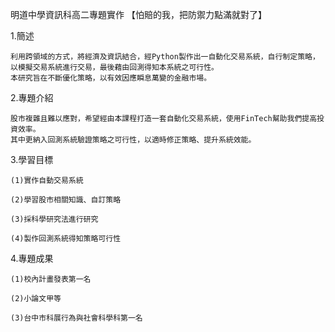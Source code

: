 明道中學資訊科高二專題實作 【怕賠的我，把防禦力點滿就對了】


  1.簡述

  
    利用跨領域的方式，將經濟及資訊結合，經Python製作出一自動化交易系統，自行制定策略，以模擬交易系統進行交易，最後藉由回測得知本系統之可行性。
    本研究旨在不斷優化策略，以有效因應瞬息萬變的金融市場。
  
  2.專題介紹

  
    股市複雜且難以應對，希望經由本課程打造一套自動化交易系統，使用FinTech幫助我們提高投資效率。
    其中更納入回測系統驗證策略之可行性，以適時修正策略、提升系統效能。
  
  3.學習目標

  
    (1)實作自動交易系統
	
    (2)學習股市相關知識、自訂策略

    (3)採科學研究法進行研究
	
    (4)製作回測系統得知策略可行性
  
  4.專題成果

  
    (1)校內計畫發表第一名
	
    (2)小論文甲等
	
    (3)台中市科展行為與社會科學科第一名
